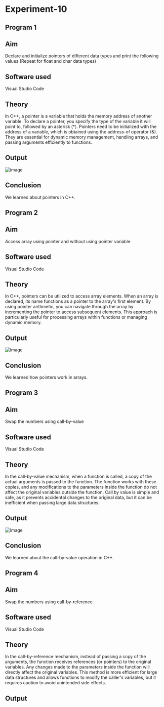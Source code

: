 # Experiment-10
## Program 1
## Aim
Declare and initialize pointers of different data types and print the following values (Repeat for float and char data types)

## Software used
Visual Studio Code

## Theory
In C++, a pointer is a variable that holds the memory address of another variable. To declare a pointer, you specify the type of the variable it will point to, followed by an asterisk (*). Pointers need to be initialized with the address of a variable, which is obtained using the address-of operator (&). They are essential for dynamic memory management, handling arrays, and passing arguments efficiently to functions.

## Output
![image](https://github.com/user-attachments/assets/3d441e82-56e8-4f97-88bf-faac36aa04b3)

## Conclusion
We learned about pointers in C++.

## Program 2
## Aim
Access array using pointer and without using pointer variable

## Software used
Visual Studio Code

## Theory
In C++, pointers can be utilized to access array elements. When an array is declared, its name functions as a pointer to the array's first element. By using pointer arithmetic, you can navigate through the array by incrementing the pointer to access subsequent elements. This approach is particularly useful for processing arrays within functions or managing dynamic memory.

## Output
![image](https://github.com/user-attachments/assets/2742299b-8300-4fe5-9293-c83a7bc0d52b)

## Conclusion
We learned how pointers work in arrays.

## Program 3
## Aim
Swap the numbers using call-by-value

## Software used
Visual Studio Code

## Theory
In the call-by-value mechanism, when a function is called, a copy of the actual arguments is passed to the function. The function works with these copies, and any modifications to the parameters inside the function do not affect the original variables outside the function. Call by value is simple and safe, as it prevents accidental changes to the original data, but it can be inefficient when passing large data structures.

## Output
![image](https://github.com/user-attachments/assets/9524f5d5-1d6e-452d-bdbe-176bd1a9c916)

## Conclusion
We learned about the call-by-value operation in C++.

## Program 4
## Aim
Swap the numbers using call-by-reference.

## Software used
Visual Studio Code

## Theory
In the call-by-reference mechanism, instead of passing a copy of the arguments, the function receives references (or pointers) to the original variables. Any changes made to the parameters inside the function will directly affect the original variables. This method is more efficient for large data structures and allows functions to modify the caller's variables, but it requires caution to avoid unintended side effects.

## Output
